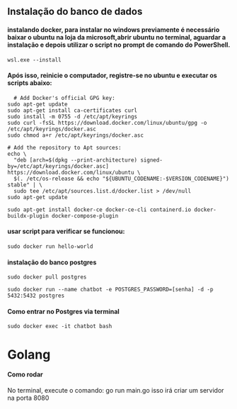 <h2>Instalação do banco de dados</h2>

<h4>instalando docker, para instalar no windows previamente é necessário baixar o ubuntu na loja da microsoft,abrir ubuntu no terminal, aguardar a instalação e depois utilizar o script no prompt de comando do PowerShell.</h4>

```
wsl.exe --install
```

<h4>Após isso, reinicie o computador, registre-se no ubuntu e executar os scripts abaixo:</h4>

```
  # Add Docker's official GPG key:
sudo apt-get update
sudo apt-get install ca-certificates curl
sudo install -m 0755 -d /etc/apt/keyrings
sudo curl -fsSL https://download.docker.com/linux/ubuntu/gpg -o /etc/apt/keyrings/docker.asc
sudo chmod a+r /etc/apt/keyrings/docker.asc

# Add the repository to Apt sources:
echo \
  "deb [arch=$(dpkg --print-architecture) signed-by=/etc/apt/keyrings/docker.asc] https://download.docker.com/linux/ubuntu \
  $(. /etc/os-release && echo "${UBUNTU_CODENAME:-$VERSION_CODENAME}") stable" | \
  sudo tee /etc/apt/sources.list.d/docker.list > /dev/null
sudo apt-get update
```

```
sudo apt-get install docker-ce docker-ce-cli containerd.io docker-buildx-plugin docker-compose-plugin
```
<h4>usar script para verificar se funcionou: </h4>

```
sudo docker run hello-world
```

<h4>instalação do banco postgres</h4>

```
sudo docker pull postgres
```

```
sudo docker run --name chatbot -e POSTGRES_PASSWORD=[senha] -d -p 5432:5432 postgres
```

<h4>Como entrar no Postgres via terminal</h4>

```
sudo docker exec -it chatbot bash
```

<h1>Golang</h1>

<h4>Como rodar</h4>
No terminal, execute o comando: go run main.go isso irá criar um servidor na porta 8080
